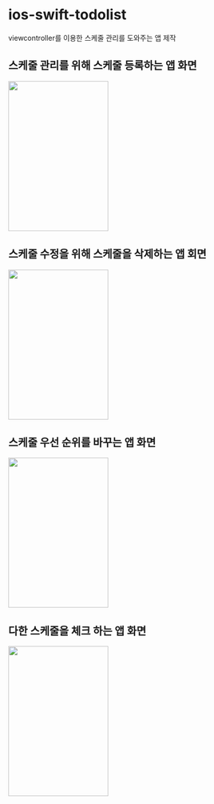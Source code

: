 # ios-swift-todolist
viewcontroller를 이용한 스케줄 관리를 도와주는 앱 제작    

## 스케줄 관리를 위해  스케줄 등록하는 앱 화면    
<img src="https://user-images.githubusercontent.com/75601594/141987348-24cb43e9-b220-44c1-ac2a-6336593e035a.jpg" width="200" height="300">   

## 스케줄 수정을 위해 스케줄을 삭제하는 앱 회면    
<img src="https://user-images.githubusercontent.com/75601594/141987476-dd50387b-9751-44bd-a869-5c50114870b5.jpg" width="200" height="300">    

## 스케줄 우선 순위를 바꾸는 앱 화면    

<img src="https://user-images.githubusercontent.com/75601594/141987834-69ea6542-03ab-4048-a52d-49e4e059575c.jpg" width="200" height="300">   


## 다한 스케줄을 체크 하는 앱 화면     
<img src="https://user-images.githubusercontent.com/75601594/141988040-b2fb6374-fd91-4cac-942d-b85d7b225efe.jpg" width="200" height="300"> 

